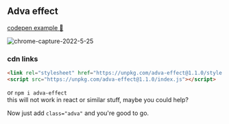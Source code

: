 ## Adva effect

[codepen example :link:](https://codepen.io/yishay666/pen/oNERKEM)

![chrome-capture-2022-5-25](https://user-images.githubusercontent.com/50710472/175789748-8e1009b8-b5d2-4a49-8771-4f4a03e12e25.gif)

### cdn links

```html
<link rel="stylesheet" href="https://unpkg.com/adva-effect@1.1.0/style.css" />
<script src="https://unpkg.com/adva-effect@1.1.0/index.js"></script>
```

or `npm i adva-effect`<br/>
this will not work in react or similar stuff, maybe you could help?

Now just add `class="adva"` and you're good to go.
